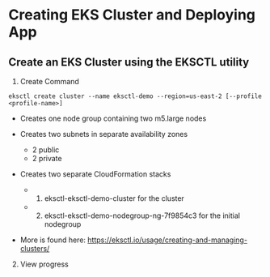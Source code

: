 # Creating EKS Cluster and Deploying App

## Create an EKS Cluster using the EKSCTL utility

1. Create Command

```
eksctl create cluster --name eksctl-demo --region=us-east-2 [--profile <profile-name>]
```     

- Creates one node group containing two m5.large nodes
- Creates two subnets in separate availability zones
    - 2 public
    - 2 private
- Creates two separate CloudFormation stacks 
    - 1. eksctl-eksctl-demo-cluster for the cluster
    - 2. eksctl-eksctl-demo-nodegroup-ng-7f9854c3 for the initial nodegroup

- More is found here: https://eksctl.io/usage/creating-and-managing-clusters/

2. View progress

